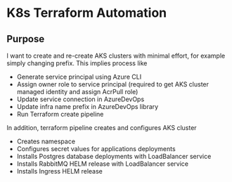 # K8s Terraform Automation

## Purpose

I want to create and re-create AKS clusters with minimal effort, for example simply changing prefix.
This implies process like

- Generate service principal using Azure CLI
- Assign owner role to service principal (required to get AKS cluster managed identity and assign AcrPull role)
- Update service connection in AzureDevOps
- Update infra name prefix in AzureDevOps library
- Run Terraform create pipeline

In addition, terraform pipeline creates and configures AKS cluster

- Creates namespace
- Configures secret values for applications deployments
- Installs Postgres database deployments with LoadBalancer service
- Installs RabbitMQ HELM release with LoadBalancer service
- Installs Ingress HELM release